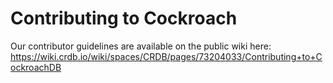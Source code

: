 # Contributing to Cockroach

Our contributor guidelines are available on the public wiki here:
https://wiki.crdb.io/wiki/spaces/CRDB/pages/73204033/Contributing+to+CockroachDB

